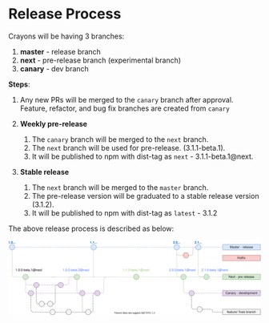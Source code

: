 # Release Process 

Crayons will be having 3 branches:

1) **master** - release branch
2) **next** - pre-release branch (experimental branch)
3) **canary** - dev branch

**Steps**:

1. Any new PRs will be merged to the `canary` branch after approval. Feature, refactor, and bug fix branches are created from `canary`

3. **Weekly pre-release**

   1. The `canary` branch will be merged to the `next` branch.
   2. The `next` branch will be used for pre-release. (3.1.1-beta.1).
   3. It will be published to npm with dist-tag as `next` - 3.1.1-beta.1@next.

4. **Stable release**
   1. The `next` branch will be merged to the `master` branch.
   2. The pre-release version will be graduated to a stable release version (3.1.2).
   3. It will be published to npm with dist-tag as `latest` - 3.1.2

The above release process is described as below:

<img alt="Release Process" src=".github/assets/crayons-release.svg">